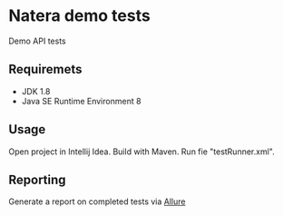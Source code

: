 # Natera demo tests

Demo API tests

## Requiremets

- JDK 1.8
- Java SE Runtime Environment 8

## Usage

Open project in Intellij Idea. Build with Maven. Run fie "testRunner.xml".

## Reporting

Generate a report on completed tests via [Allure](http://allure.qatools.ru/)
